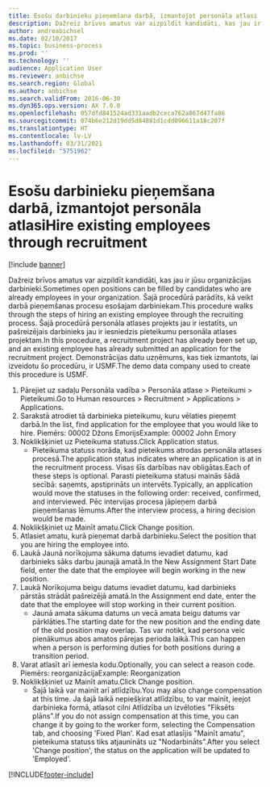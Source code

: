 ```yaml
---
title: Esošu darbinieku pieņemšana darbā, izmantojot personāla atlasi
description: Dažreiz brīvos amatus var aizpildīt kandidāti, kas jau ir jūsu organizācijas darbinieki.
author: andreabichsel
ms.date: 02/10/2017
ms.topic: business-process
ms.prod: ''
ms.technology: ''
audience: Application User
ms.reviewer: anbichse
ms.search.region: Global
ms.author: anbichse
ms.search.validFrom: 2016-06-30
ms.dyn365.ops.version: AX 7.0.0
ms.openlocfilehash: 057dfd841524ad331aadb2ceca762a867d47fa86
ms.sourcegitcommit: 074b6e212d19dd5d84881d1cdd096611a18c207f
ms.translationtype: HT
ms.contentlocale: lv-LV
ms.lasthandoff: 03/31/2021
ms.locfileid: "5751962"
---
```

# <a name="hire-existing-employees-through-recruitment"></a><span data-ttu-id="b3bdd-103">Esošu darbinieku pieņemšana darbā, izmantojot personāla atlasi</span><span class="sxs-lookup"><span data-stu-id="b3bdd-103">Hire existing employees through recruitment</span></span>

[!include [banner](../../includes/banner.md)]

<span data-ttu-id="b3bdd-104">Dažreiz brīvos amatus var aizpildīt kandidāti, kas jau ir jūsu organizācijas darbinieki.</span><span class="sxs-lookup"><span data-stu-id="b3bdd-104">Sometimes open positions can be filled by candidates who are already employees in your organization.</span></span> <span data-ttu-id="b3bdd-105">Šajā procedūrā parādīts, kā veikt darbā pieņemšanas procesu esošajam darbiniekam.</span><span class="sxs-lookup"><span data-stu-id="b3bdd-105">This procedure walks through the steps of hiring an existing employee through the recruiting process.</span></span> <span data-ttu-id="b3bdd-106">Šajā procedūrā personāla atlases projekts jau ir iestatīts, un pašreizējais darbinieks jau ir iesniedzis pieteikumu personāla atlases projektam.</span><span class="sxs-lookup"><span data-stu-id="b3bdd-106">In this procedure, a recruitment project has already been set up, and an existing employee has already submitted an application for the recruitment project.</span></span> <span data-ttu-id="b3bdd-107">Demonstrācijas datu uzņēmums, kas tiek izmantots, lai izveidotu šo procedūru, ir USMF.</span><span class="sxs-lookup"><span data-stu-id="b3bdd-107">The demo data company used to create this procedure is USMF.</span></span>

1. <span data-ttu-id="b3bdd-108">Pārejiet uz sadaļu Personāla vadība > Personāla atlase > Pieteikumi > Pieteikumi.</span><span class="sxs-lookup"><span data-stu-id="b3bdd-108">Go to Human resources > Recruitment > Applications > Applications.</span></span>
2. <span data-ttu-id="b3bdd-109">Sarakstā atrodiet tā darbinieka pieteikumu, kuru vēlaties pieņemt darbā.</span><span class="sxs-lookup"><span data-stu-id="b3bdd-109">In the list, find application for the employee that you would like to hire.</span></span> <span data-ttu-id="b3bdd-110">Piemērs: 00002 Džons Emorijs</span><span class="sxs-lookup"><span data-stu-id="b3bdd-110">Example:  00002  John Emory</span></span>
3. <span data-ttu-id="b3bdd-111">Noklikšķiniet uz Pieteikuma statuss.</span><span class="sxs-lookup"><span data-stu-id="b3bdd-111">Click Application status.</span></span>
    * <span data-ttu-id="b3bdd-112">Pieteikuma statuss norāda, kad pieteikums atrodas personāla atlases procesā.</span><span class="sxs-lookup"><span data-stu-id="b3bdd-112">The application status indicates where an application is at in the recruitment process.</span></span>  <span data-ttu-id="b3bdd-113">Visas šīs darbības nav obligātas.</span><span class="sxs-lookup"><span data-stu-id="b3bdd-113">Each of these steps is optional.</span></span> <span data-ttu-id="b3bdd-114">Parasti pieteikuma statusi mainās šādā secībā: saņemts, apstiprināts un intervēts.</span><span class="sxs-lookup"><span data-stu-id="b3bdd-114">Typically, an application would move the statuses in the following order:  received, confirmed, and interviewed.</span></span> <span data-ttu-id="b3bdd-115">Pēc intervijas procesa jāpieņem darbā pieņemšanas lēmums.</span><span class="sxs-lookup"><span data-stu-id="b3bdd-115">After the interview process, a hiring decision would be made.</span></span>  
4. <span data-ttu-id="b3bdd-116">Noklikšķiniet uz Mainīt amatu.</span><span class="sxs-lookup"><span data-stu-id="b3bdd-116">Click Change position.</span></span>
5. <span data-ttu-id="b3bdd-117">Atlasiet amatu, kurā pieņemat darbā darbinieku.</span><span class="sxs-lookup"><span data-stu-id="b3bdd-117">Select the position that you are hiring the employee into.</span></span>
6. <span data-ttu-id="b3bdd-118">Laukā Jaunā norīkojuma sākuma datums ievadiet datumu, kad darbinieks sāks darbu jaunajā amatā.</span><span class="sxs-lookup"><span data-stu-id="b3bdd-118">In the New Assignment Start Date field, enter the date that the employee will begin working in the new position.</span></span>  
7. <span data-ttu-id="b3bdd-119">Laukā Norīkojuma beigu datums ievadiet datumu, kad darbinieks pārstās strādāt pašreizējā amatā.</span><span class="sxs-lookup"><span data-stu-id="b3bdd-119">In the Assignment end date, enter the date that the employee will stop working in their current position.</span></span>
    * <span data-ttu-id="b3bdd-120">Jaunā amata sākuma datums un vecā amata beigu datums var pārklāties.</span><span class="sxs-lookup"><span data-stu-id="b3bdd-120">The starting date for the new position and the ending date of the old position may overlap.</span></span> <span data-ttu-id="b3bdd-121">Tas var notikt, kad persona veic pienākumus abos amatos pārejas perioda laikā.</span><span class="sxs-lookup"><span data-stu-id="b3bdd-121">This can happen when a person is performing duties for both positions during a transition period.</span></span>  
8. <span data-ttu-id="b3bdd-122">Varat atlasīt arī iemesla kodu.</span><span class="sxs-lookup"><span data-stu-id="b3bdd-122">Optionally, you can select a reason code.</span></span> <span data-ttu-id="b3bdd-123">Piemērs: reorganizācija</span><span class="sxs-lookup"><span data-stu-id="b3bdd-123">Example: Reorganization</span></span>
9. <span data-ttu-id="b3bdd-124">Noklikšķiniet uz Mainīt amatu.</span><span class="sxs-lookup"><span data-stu-id="b3bdd-124">Click Change position.</span></span>
    * <span data-ttu-id="b3bdd-125">Šajā laikā var mainīt arī atlīdzību.</span><span class="sxs-lookup"><span data-stu-id="b3bdd-125">You may also change compensation at this time.</span></span> <span data-ttu-id="b3bdd-126">Ja šajā laikā nepiešķirat atlīdzību, to var mainīt, ieejot darbinieka formā, atlasot cilni Atlīdzība un izvēloties "Fiksēts plāns".</span><span class="sxs-lookup"><span data-stu-id="b3bdd-126">If you do not assign compensation at this time, you can change it by going to the worker form, selecting the Compensation tab, and choosing 'Fixed Plan'.</span></span> <span data-ttu-id="b3bdd-127">Kad esat atlasījis "Mainīt amatu", pieteikuma statuss tiks atjaunināts uz "Nodarbināts".</span><span class="sxs-lookup"><span data-stu-id="b3bdd-127">After you select 'Change position', the status on the application will be updated to 'Employed'.</span></span>  



[!INCLUDE[footer-include](../../../../includes/footer-banner.md)]